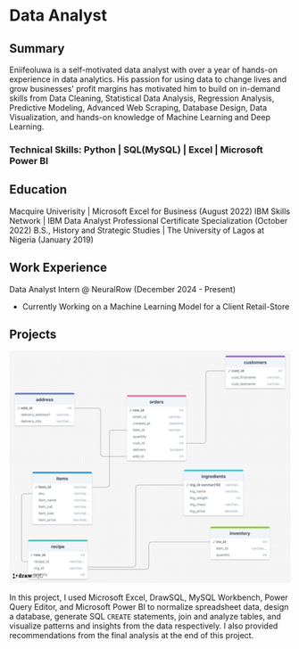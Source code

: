 # Data Analyst

## Summary

Eniifeoluwa is a self-motivated data analyst with over a year of hands-on experience in data analytics. His passion for using data to change lives and grow businesses' profit margins has motivated him to build on in-demand skills from Data Cleaning, Statistical Data Analysis, Regression Analysis, Predictive Modeling, Advanced Web Scraping, Database Design, Data Visualization, and hands-on knowledge of Machine Learning and Deep Learning. 

### Technical Skills: Python | SQL(MySQL) | Excel | Microsoft Power BI

## Education

Macquire Univerisity | Microsoft Excel for Business (August 2022)
IBM Skills Network | IBM Data Analyst Professional Certificate Specialization (October 2022)
B.S., History and Strategic Studies | The University of Lagos at Nigeria (January 2019)

## Work Experience

Data Analyst Intern @ NeuralRow (December 2024 - Present)
- Currently Working on a Machine Learning Model for a Client Retail-Store

## Projects

![](database_diagram.png)

In this project, I used Microsoft Excel, DrawSQL, MySQL Workbench, Power Query Editor, and Microsoft Power BI to normalize spreadsheet data, design a database, generate SQL `CREATE` statements, join and analyze tables, and visualize patterns and insights from the data respectively. I also provided recommendations from the final analysis at the end of this project.
